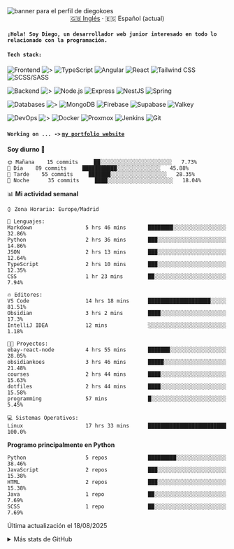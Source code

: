 <picture>
 <source media="(prefers-color-scheme: dark)" srcset="https://i.imgur.com/G5n6xUz.png">
 <source media="(prefers-color-scheme: light)" srcset="https://i.imgur.com/8gLfu4u.png">
 <img alt="banner para el perfil de diegokoes" src="https://i.imgur.com/G5n6xUz.png">
</picture>

<!-- Cambiador de idioma -->
<div align="center">
  <a href="./README.md">🇬🇧 Inglés</a> · <a>🇪🇸 Español (actual)</a>
</div>

#### `¡Hola! Soy Diego, un desarrollador web junior interesado en todo lo relacionado con la programación.`

#### `Tech stack:` 
<!-- Frontend -->
![Frontend   ](https://img.shields.io/badge/Frontend-20232a?style=for-the-badge&logo=terminal&logoColor=white)
![>](https://img.shields.io/badge/%3E-000000?style=for-the-badge&labelColor=000000&color=000000&logoColor=white&labelWidth=20) 
![TypeScript](https://img.shields.io/badge/typescript-3178C6?style=for-the-badge&logo=typescript&logoColor=white)
![Angular](https://img.shields.io/badge/angular-7E22CE?style=for-the-badge&logo=angular&logoColor=white)
![React](https://img.shields.io/badge/react-20232a?style=for-the-badge&logo=react&logoColor=61DAFB)
![Tailwind CSS](https://img.shields.io/badge/tailwindcss-06B6D4?style=for-the-badge&logo=tailwindcss&logoColor=white)
![SCSS/SASS](https://img.shields.io/badge/scss-CC6699?style=for-the-badge&logo=sass&logoColor=white)
<!-- Backend -->
![Backend    ](https://img.shields.io/badge/Backend-20232a?style=for-the-badge&logo=terminal&logoColor=white)
![>](https://img.shields.io/badge/%3E-000000?style=for-the-badge&labelColor=000000&color=000000&logoColor=white&labelWidth=20) 
![Node.js](https://img.shields.io/badge/node.js-339933?style=for-the-badge&logo=nodedotjs&logoColor=white)
![Express](https://img.shields.io/badge/express-000000?style=for-the-badge&logo=express&logoColor=white)
![NestJS](https://img.shields.io/badge/nestjs-E0234E?style=for-the-badge&logo=nestjs&logoColor=white)
![Spring](https://img.shields.io/badge/spring-6DB33F?style=for-the-badge&logo=spring&logoColor=white)
<!-- Databases -->
![Databases  ](https://img.shields.io/badge/BD's-20232a?style=for-the-badge&logo=terminal&logoColor=white)
![>](https://img.shields.io/badge/%3E-000000?style=for-the-badge&labelColor=000000&color=000000&logoColor=white&labelWidth=20) 
![MongoDB](https://img.shields.io/badge/mongodb-4EA94B?style=for-the-badge&logo=mongodb&logoColor=white)
![Firebase](https://img.shields.io/badge/firebase-FFCA28?style=for-the-badge&logo=firebase&logoColor=black)
![Supabase](https://img.shields.io/badge/supabase-3ECF8E?style=for-the-badge&logo=supabase&logoColor=white)
![Valkey](https://img.shields.io/badge/valkey-DC382D?style=for-the-badge&logo=valkey&logoColor=white)
<!-- DevOps -->
![DevOps     ](https://img.shields.io/badge/DevOps-20232a?style=for-the-badge&logo=terminal&logoColor=white)
![>](https://img.shields.io/badge/%3E-000000?style=for-the-badge&labelColor=000000&color=000000&logoColor=white&labelWidth=20) 
![Docker](https://img.shields.io/badge/docker-2496ED?style=for-the-badge&logo=docker&logoColor=white)
![Proxmox](https://img.shields.io/badge/proxmox-e57000?style=for-the-badge&logo=proxmox&logoColor=white)
![Jenkins](https://img.shields.io/badge/jenkins-D24939?style=for-the-badge&logo=jenkins&logoColor=white)
![Git](https://img.shields.io/badge/git-F05032?style=for-the-badge&logo=git&logoColor=white)

#### `Working on ... ->`  [`my portfolio website`](https://github.com/diegokoes/portfolio)


<!--START_SECTION:waka_es-->
**Soy diurno 🐤** 

```text
🌞 Mañana    15 commits     ██░░░░░░░░░░░░░░░░░░░░░░░   7.73% 
🌆 Día    89 commits     ███████████░░░░░░░░░░░░░░   45.88% 
🌃 Tarde    55 commits     ███████░░░░░░░░░░░░░░░░░░   28.35% 
🌙 Noche      35 commits     ████░░░░░░░░░░░░░░░░░░░░░   18.04%

```


📊 **Mi actividad semanal** 

```text
⌚︎ Zona Horaria: Europe/Madrid

💬 Lenguajes: 
Markdown                 5 hrs 46 mins       ████████░░░░░░░░░░░░░░░░░   32.86% 
Python                   2 hrs 36 mins       ███░░░░░░░░░░░░░░░░░░░░░░   14.86% 
JSON                     2 hrs 13 mins       ███░░░░░░░░░░░░░░░░░░░░░░   12.64% 
TypeScript               2 hrs 10 mins       ███░░░░░░░░░░░░░░░░░░░░░░   12.35% 
CSS                      1 hr 23 mins        ██░░░░░░░░░░░░░░░░░░░░░░░   7.94%

🔥 Editores: 
VS Code                  14 hrs 18 mins      ████████████████████░░░░░   81.51% 
Obsidian                 3 hrs 2 mins        ████░░░░░░░░░░░░░░░░░░░░░   17.3% 
IntelliJ IDEA            12 mins             ░░░░░░░░░░░░░░░░░░░░░░░░░   1.18%

🐱‍💻 Proyectos: 
ebay-react-node          4 hrs 55 mins       ███████░░░░░░░░░░░░░░░░░░   28.05% 
obsidiankoes             3 hrs 46 mins       █████░░░░░░░░░░░░░░░░░░░░   21.48% 
courses                  2 hrs 44 mins       ████░░░░░░░░░░░░░░░░░░░░░   15.63% 
dotfiles                 2 hrs 44 mins       ████░░░░░░░░░░░░░░░░░░░░░   15.58% 
programming              57 mins             █░░░░░░░░░░░░░░░░░░░░░░░░   5.45%

💻 Sistemas Operativos: 
Linux                    17 hrs 33 mins      █████████████████████████   100.0%

```

**Programo principalmente en Python** 

```text
Python                   5 repos             █████████░░░░░░░░░░░░░░░░   38.46% 
JavaScript               2 repos             ███░░░░░░░░░░░░░░░░░░░░░░   15.38% 
HTML                     2 repos             ███░░░░░░░░░░░░░░░░░░░░░░   15.38% 
Java                     1 repo              ██░░░░░░░░░░░░░░░░░░░░░░░   7.69% 
SCSS                     1 repo              ██░░░░░░░░░░░░░░░░░░░░░░░   7.69%

```



 Última actualización el 18/08/2025
<!--END_SECTION:waka_es-->



<details>


<summary>Más stats de GitHub</summary>





<p align="center">


  <img height="50%" width="auto" src="https://github-readme-stats-azure-ten-65.vercel.app/api/top-langs/?username=diegokoes&layout=compact&hide_border=true&theme=dracula&bg_color=00000000&locale=es&langs_count=6&hide=html,tex,css,php&exclude_repo=Pacman-AI">


  <img src="https://github-readme-streak-stats.herokuapp.com?user=diegokoes&theme=dracula&hide_border=true&date_format=j%20M%5B%20Y%5D&locale=es&background=00000000&hide_longest_streak=true" alt="GitHub Streak" />


  <br>

